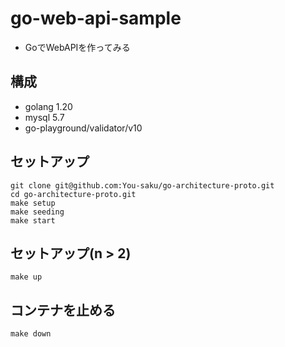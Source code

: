 # go-web-api-sample
 - GoでWebAPIを作ってみる

## 構成
 - golang 1.20
 - mysql 5.7
 - go-playground/validator/v10

## セットアップ
```
git clone git@github.com:You-saku/go-architecture-proto.git
cd go-architecture-proto.git
make setup
make seeding
make start
```

## セットアップ(n > 2)
```
make up
```

## コンテナを止める
```
make down
```
